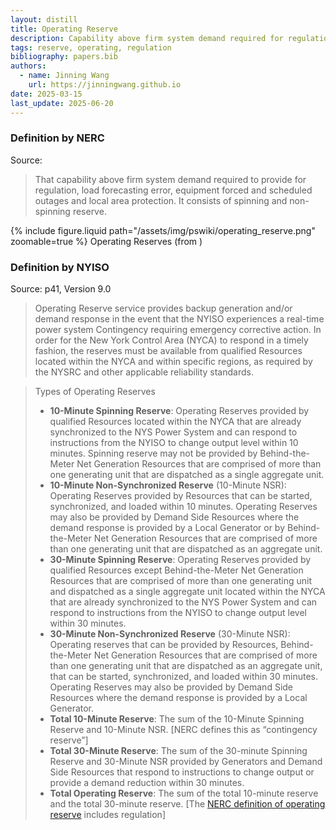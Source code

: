 ```yaml
---
layout: distill
title: Operating Reserve
description: Capability above firm system demand required for regulation, load forecasting error, and outages.
tags: reserve, operating, regulation
bibliography: papers.bib
authors:
  - name: Jinning Wang
    url: https://jinningwang.github.io
date: 2025-03-15
last_update: 2025-06-20
---
```


### Definition by NERC

Source: <d-cite key="nerc2024glossary"></d-cite>

> That capability above firm system demand required to provide for regulation, load forecasting error, equipment forced and scheduled outages and local area protection.
> It consists of spinning and non-spinning reserve.

<div class="row mt-3">
    <div class="col-sm mt-3 mt-md-0">
        {% include figure.liquid
        path="/assets/img/pswiki/operating_reserve.png"
        zoomable=true %}
        Operating Reserves (from <d-cite key="nerc2021reserve"></d-cite>)
    </div>
</div>

### Definition by NYISO

Source: <d-cite key="nyiso2025ancillary"></d-cite> p41, Version 9.0

> Operating Reserve service provides backup generation and/or demand response in the event that the NYISO experiences a real-time power system Contingency requiring emergency corrective action. In order for the New York Control Area (NYCA) to respond in a timely fashion, the reserves must be available from qualified Resources located within the NYCA and within specific regions, as required by the NYSRC and other applicable reliability standards.

> Types of Operating Reserves
>
> - **10-Minute Spinning Reserve**: Operating Reserves provided by qualified Resources located within the NYCA that are already synchronized to the NYS Power System and can respond to instructions from the NYISO to change output level within 10 minutes. Spinning reserve may not be provided by Behind-the-Meter Net Generation Resources that are comprised of more than one generating unit that are dispatched as a single aggregate unit.
> - **10-Minute Non-Synchronized Reserve** (10-Minute NSR): Operating Reserves provided by Resources that can be started, synchronized, and loaded within 10 minutes. Operating Reserves may also be provided by Demand Side Resources where the demand response is provided by a Local Generator or by Behind-the-Meter Net Generation Resources that are comprised of more than one generating unit that are dispatched as an aggregate unit.
> - **30-Minute Spinning Reserve**: Operating Reserves provided by qualified Resources except Behind-the-Meter Net Generation Resources that are comprised of more than one generating unit and dispatched as a single aggregate unit located within the NYCA that are already synchronized to the NYS Power System and can respond to instructions from the NYISO to change output level within 30 minutes.
> - **30-Minute Non-Synchronized Reserve** (30-Minute NSR): Operating reserves that can be provided by Resources, Behind-the-Meter Net Generation Resources that are comprised of more than one generating unit that are dispatched as an aggregate unit, that can be started, synchronized, and loaded within 30 minutes. Operating Reserves may also be provided by Demand Side Resources where the demand response is provided by a Local Generator.
> - **Total 10-Minute Reserve**: The sum of the 10-Minute Spinning Reserve and 10-Minute NSR. [NERC defines this as “contingency reserve”]
> - **Total 30-Minute Reserve**: The sum of the 30-minute Spinning Reserve and 30-Minute NSR provided by Generators and Demand Side Resources that respond to instructions to change output or provide a demand reduction within 30 minutes.
> - **Total Operating Reserve**: The sum of the total 10-minute reserve and the total 30-minute reserve. [The [NERC definition of operating reserve](/wiki/operating-reserve) includes regulation]
